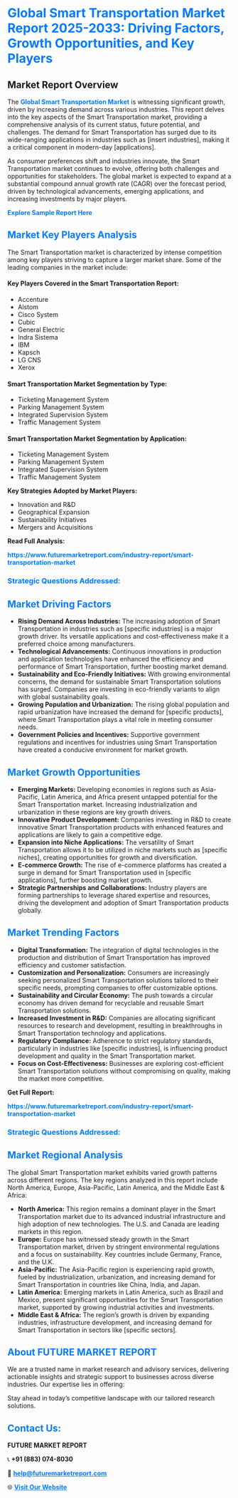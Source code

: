 <h1 style="color: #007BFF;">Global Smart Transportation Market Report 2025-2033: Driving Factors, Growth Opportunities, and Key Players</h1>

<section id="overview">
<h2>Market Report Overview</h2>
<p>The <a href="https://www.futuremarketreport.com/industry-report/smart-transportation-market" style="color: #007BFF; text-decoration: none;"><strong>Global Smart Transportation Market</strong></a> is witnessing significant growth, driven by increasing demand across various industries. This report delves into the key aspects of the Smart Transportation market, providing a comprehensive analysis of its current status, future potential, and challenges. The demand for Smart Transportation has surged due to its wide-ranging applications in industries such as [insert industries], making it a critical component in modern-day [applications].</p>
<p>As consumer preferences shift and industries innovate, the Smart Transportation market continues to evolve, offering both challenges and opportunities for stakeholders. The global market is expected to expand at a substantial compound annual growth rate (CAGR) over the forecast period, driven by technological advancements, emerging applications, and increasing investments by major players.</p>
</section>

<section id="overview">
<p><a href="https://www.futuremarketreport.com/request-sample/reportId=86924" style="color: #007BFF; text-decoration: none;"><strong>Explore Sample Report Here</strong></a></p>
</section>

<section id="key-players">
<h2 style="color: #007BFF;">Market Key Players Analysis</h2>
<p>The Smart Transportation market is characterized by intense competition among key players striving to capture a larger market share. Some of the leading companies in the market include:</p>
<h4>Key Players Covered in the Smart Transportation Report:</h4>
<ul><li>Accenture</li><li>Alstom</li><li>Cisco System</li><li>Cubic</li><li>General Electric</li><li>Indra Sistema</li><li>IBM</li><li>Kapsch</li><li>LG CNS</li><li>Xerox</li></ul>
<h4>Smart Transportation Market Segmentation by Type:</h4>
<ul><li>Ticketing Management System</li><li>Parking Management System</li><li>Integrated Supervision System</li><li>Traffic Management System</li></ul>

<h4>Smart Transportation Market Segmentation by Application:</h4>
<ul><li>Ticketing Management System</li><li>Parking Management System</li><li>Integrated Supervision System</li><li>Traffic Management System</li></ul>
<p><strong>Key Strategies Adopted by Market Players:</strong></p>
<ul>
<li>Innovation and R&D</li>
<li>Geographical Expansion</li>
<li>Sustainability Initiatives</li>
<li>Mergers and Acquisitions</li>
</ul>
</section>

<section>
<p><strong>Read Full Analysis: </strong></p><a href="https://www.futuremarketreport.com/industry-report/smart-transportation-market" style="color: #007BFF; text-decoration: none;"><strong>https://www.futuremarketreport.com/industry-report/smart-transportation-market</strong></a>
<h3 style="color: #007BFF;">Strategic Questions Addressed:</h3>
</section>

<section id="driving-factors">
<h2 style="color: #007BFF;">Market Driving Factors</h2>
<ul>
<li><strong>Rising Demand Across Industries:</strong> The increasing adoption of Smart Transportation in industries such as [specific industries] is a major growth driver. Its versatile applications and cost-effectiveness make it a preferred choice among manufacturers.</li>
<li><strong>Technological Advancements:</strong> Continuous innovations in production and application technologies have enhanced the efficiency and performance of Smart Transportation, further boosting market demand.</li>
<li><strong>Sustainability and Eco-Friendly Initiatives:</strong> With growing environmental concerns, the demand for sustainable Smart Transportation solutions has surged. Companies are investing in eco-friendly variants to align with global sustainability goals.</li>
<li><strong>Growing Population and Urbanization:</strong> The rising global population and rapid urbanization have increased the demand for [specific products], where Smart Transportation plays a vital role in meeting consumer needs.</li>
<li><strong>Government Policies and Incentives:</strong> Supportive government regulations and incentives for industries using Smart Transportation have created a conducive environment for market growth.</li>
</ul>
</section>

<section id="growth-opportunities">
<h2 style="color: #007BFF;">Market Growth Opportunities</h2>
<ul>
<li><strong>Emerging Markets:</strong> Developing economies in regions such as Asia-Pacific, Latin America, and Africa present untapped potential for the Smart Transportation market. Increasing industrialization and urbanization in these regions are key growth drivers.</li>
<li><strong>Innovative Product Development:</strong> Companies investing in R&D to create innovative Smart Transportation products with enhanced features and applications are likely to gain a competitive edge.</li>
<li><strong>Expansion into Niche Applications:</strong> The versatility of Smart Transportation allows it to be utilized in niche markets such as [specific niches], creating opportunities for growth and diversification.</li>
<li><strong>E-commerce Growth:</strong> The rise of e-commerce platforms has created a surge in demand for Smart Transportation used in [specific applications], further boosting market growth.</li>
<li><strong>Strategic Partnerships and Collaborations:</strong> Industry players are forming partnerships to leverage shared expertise and resources, driving the development and adoption of Smart Transportation products globally.</li>
</ul>
</section>

<section id="trending-factors">
<h2 style="color: #007BFF;">Market Trending Factors</h2>
<ul>
<li><strong>Digital Transformation:</strong> The integration of digital technologies in the production and distribution of Smart Transportation has improved efficiency and customer satisfaction.</li>
<li><strong>Customization and Personalization:</strong> Consumers are increasingly seeking personalized Smart Transportation solutions tailored to their specific needs, prompting companies to offer customizable options.</li>
<li><strong>Sustainability and Circular Economy:</strong> The push towards a circular economy has driven demand for recyclable and reusable Smart Transportation solutions.</li>
<li><strong>Increased Investment in R&D:</strong> Companies are allocating significant resources to research and development, resulting in breakthroughs in Smart Transportation technology and applications.</li>
<li><strong>Regulatory Compliance:</strong> Adherence to strict regulatory standards, particularly in industries like [specific industries], is influencing product development and quality in the Smart Transportation market.</li>
<li><strong>Focus on Cost-Effectiveness:</strong> Businesses are exploring cost-efficient Smart Transportation solutions without compromising on quality, making the market more competitive.</li>
</ul>
</section>

<section>
<p><strong>Get Full Report: </strong></p><a href="https://www.futuremarketreport.com/industry-report/smart-transportation-market" style="color: #007BFF; text-decoration: none;"><strong>https://www.futuremarketreport.com/industry-report/smart-transportation-market</strong></a>
<h3 style="color: #007BFF;">Strategic Questions Addressed:</h3>
</section>


<section id="regional-analysis">
<h2 style="color: #007BFF;">Market Regional Analysis</h2>
<p>The global Smart Transportation market exhibits varied growth patterns across different regions. The key regions analyzed in this report include North America, Europe, Asia-Pacific, Latin America, and the Middle East & Africa:</p>
<ul>
<li><strong>North America:</strong> This region remains a dominant player in the Smart Transportation market due to its advanced industrial infrastructure and high adoption of new technologies. The U.S. and Canada are leading markets in this region.</li>
<li><strong>Europe:</strong> Europe has witnessed steady growth in the Smart Transportation market, driven by stringent environmental regulations and a focus on sustainability. Key countries include Germany, France, and the U.K.</li>
<li><strong>Asia-Pacific:</strong> The Asia-Pacific region is experiencing rapid growth, fueled by industrialization, urbanization, and increasing demand for Smart Transportation in countries like China, India, and Japan.</li>
<li><strong>Latin America:</strong> Emerging markets in Latin America, such as Brazil and Mexico, present significant opportunities for the Smart Transportation market, supported by growing industrial activities and investments.</li>
<li><strong>Middle East & Africa:</strong> The region’s growth is driven by expanding industries, infrastructure development, and increasing demand for Smart Transportation in sectors like [specific sectors].</li>
</ul>
</section>

<footer>
<h2 style="color: #007BFF;">About FUTURE MARKET REPORT</h2>
<p>We are a trusted name in market research and advisory services, delivering actionable insights and strategic support to businesses across diverse industries. Our expertise lies in offering:</p>

<p>Stay ahead in today’s competitive landscape with our tailored research solutions.</p>

<h2 style="color: #007BFF;">Contact Us:</h2>
<p><strong>FUTURE MARKET REPORT</strong></p>
<p>📞 <strong>+91 (883) 074-8030</strong></p>
<p>📧 <strong><a href="mailto:help@futuremarketreport.com" style="color: #007BFF;">help@futuremarketreport.com</a></strong></p>
<p>🌐 <strong><a href="https://www.futuremarketreport.com/" style="color: #007BFF;">Visit Our Website</a></strong></p>
</footer>